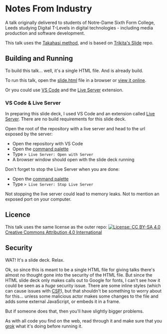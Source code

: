 # Notes From Industry

A talk originally delivered to students of Notre-Dame Sixth Form College, Leeds studying Digital T-Levels in digital technologies - including media production and software development.

This talk uses the [Takahasi method](https://en.wikipedia.org/wiki/Takahashi_method), and is based on [Trikita's Slide](https://github.com/trikita/slide-html) repo.

## Building and Running

To build this talk... well, it's a single HTML file. And is already build.

To run this talk, open the [slide.html](./slide.html) file in a browser or [view it online](http://htmlpreview.github.io/?https://github.com/jamie-taylor-rjj/Talks/blob/main/advice/slide.html).

Or you could use [VS Code](https://code.visualstudio.com/) and the [Live Server](https://marketplace.visualstudio.com/items?itemName=ritwickdey.LiveServer) extension.

### VS Code & Live Server

In preparing this slide deck, I used VS Code and an extension called [Live Server](https://marketplace.visualstudio.com/items?itemName=ritwickdey.LiveServer). There are no build requirements for this slide deck.

Open the root of the repository with a live server and head to the url exposed by the server:

- Open the repository with VS Code
- Open the [command palette](https://code.visualstudio.com/docs/getstarted/userinterface#_command-palette)
- Type `> Live Server: Open with Server`
- A browser window should open with the slide deck running

Don't forget to stop the Live Server when you are done:

- Open the [command palette](https://code.visualstudio.com/docs/getstarted/userinterface#_command-palette)
- Type `> Live Server: Stop Live Server`

Not stopping the live server could lead to memory leaks. Not to mention an exposed port on your computer.

## Licence

This talk uses the same license as the outer repo: [![License: CC BY-SA 4.0](https://licensebuttons.net/l/by-sa/4.0/80x15.png)](https://creativecommons.org/licenses/by-sa/4.0/) [Creative Commons Attribution 4.0 International](https://choosealicense.com/licenses/cc-by-4.0/)

## Security

WAT! It's a slide deck. Relax.

Ok, so since this is meant to be a single HTML file for giving talks there's almost no thought gone into the security of the HTML file. But since the HTML slide deck only makes calls out to Google for fonts, I can't see how it could be seen as a _huge_ security issue. There are some inline styles (which can cause issues with [CSP]()), but that shouldn't be something to worry about for this... unless some malicious actor makes some changes to the file and adds some external JavaScript, or embeds it in a frame.

But if someone does that, then you'll have slightly bigger problems.

As with all code you find on the web, read through it and make sure that you [grok](https://en.wikipedia.org/wiki/Grok) what it's doing before running it. 
